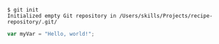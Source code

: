```
$ git init
Initialized empty Git repository in /Users/skills/Projects/recipe-repository/.git/
```


``` javascript
var myVar = "Hello, world!";
```
